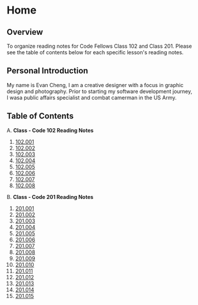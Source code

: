 # **Home**

## Overview

To organize reading notes for Code Fellows Class 102 and Class 201. Please see the table of contents below for each specific lesson's reading notes.

## Personal Introduction

My name is Evan Cheng, I am a creative designer with a focus in graphic design and photography. Prior to starting my software development journey, I wasa public affairs specialist and combat camerman in the US Army.

## Table of Contents

A.  **Class - Code 102 Reading Notes**

1. [102.001](./code-102/code-102-class-001.md)
2. [102.002](./code-102/code-102-class-002.md)
3. [102.003](./code-102/code-102-class-003.md)
4. [102.004](./code-102/code-102-class-004.md)
5. [102.005](./code-102/code-102-class-005.md)
6. [102.006](./code-102/code-102-class-006.md)
7. [102.007](./code-102/code-102-class-007.md)
8. [102.008](./code-102/code-102-class-008.md)

B. **Class - Code 201 Reading Notes**
1. [201.001]()
2. [201.002]()
3. [201.003]()
4. [201.004]()
5. [201.005]()
6. [201.006]()
7. [201.007]()
8. [201.008]()  
1. [201.009]()
2. [201.010]()
3. [201.011]()
4. [201.012]()
5. [201.013]()
6. [201.014]()
7. [201.015]()
